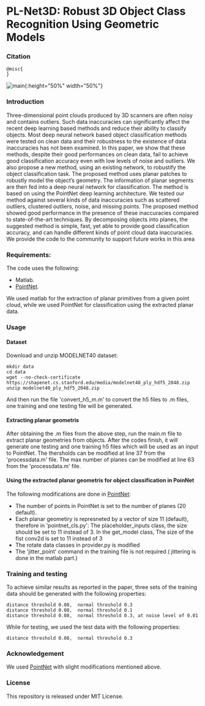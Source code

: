# PL-Net3D: Robust 3D Object Class Recognition Using Geometric Models


### Citation
```
@misc{
}
```


![main](https://drive.google.com/open?id=1Voyp0JSC5uMY2osxXPzPLupOSpB0-52H){:height="50%" width="50%"}


### Introduction

Three-dimensional point clouds produced by 3D scanners are often noisy and contains
outliers. Such data inaccuracies can significantly affect the recent deep learning based methods and reduce
their ability to classify objects. Most deep neural network based object classification methods were tested on
clean data and their robustness to the existence of data inaccuracies has not been examined. In this paper, we
show that these methods, despite their good performances on clean data, fail to achieve good classification
accuracy even with low levels of noise and outliers. We also propose a new method, using an existing
network, to robustify the object classification task. The proposed method uses planar patches to robustly
model the object’s geometry. The information of planar segments are then fed into a deep neural network for
classification. The method is based on using the PointNet deep learning architecture. We tested our method
against several kinds of data inaccuracies such as scattered outliers, clustered outliers, noise, and missing
points. The proposed method showed good performance in the presence of these inaccuracies compared to
state-of-the-art techniques. By decomposing objects into planes, the suggested method is simple, fast, yet
able to provide good classification accuracy, and can handle different kinds of point cloud data inaccuracies.
We provide the code to the community to support future works in this area

### Requirements:
The code uses the following:
* Matlab.
* [PointNet](https://github.com/charlesq34/pointnet).

We used matlab for the extraction of planar primitives from a given point cloud, while we used PointNet for classification using the extracted planar data. 


### Usage

#### Dataset
Download and unzip MODELNET40 dataset:

```
mkdir data
cd data
wget --no-check-certificate https://shapenet.cs.stanford.edu/media/modelnet40_ply_hdf5_2048.zip
unzip modelnet40_ply_hdf5_2048.zip
```
And then run the file 'convert_h5_m.m' to convert the h5 files to .m files, one training and one testing file will be generated.

#### Extracting planar geometris

After obtaining the .m files from the above step, run the main.m file to extract planar geometries from objects. After the codes finish, it will generate one testing and one training h5 files which will be used as an input to PointNet.
The thersholds can be modified at line 37 from the 'processdata.m' file.
The max number of planes can be modified at line 63 from the 'processdata.m' file.

#### Using the extracted planar geometris for object classification in PoinNet

The following modifications are done in [PointNet](https://github.com/charlesq34/pointnet):
* The number of points in PointNet is set to the number of planes (20 default).
* Each planar geometiry is represneted by a vector of size 11 (default), therefore in 'pointnet_cls.py': The placeholder_inputs class, the size should be set to 11 instead of 3. In the get_model class, The size of the fist conv2d is set to 11 instead of 3
* The rotate data classes in provider.py is modified   
* The 'jitter_point' command in the training file is not required ( jittering is done in the matlab part.)

### Training and testing

To achieve similar results as reported in the paper, three sets of the training data should be generated with the following properties:
```
distance threshold 0.08,  normal threshold 0.3
distance threshold 0.08,  normal threshold 0.1
distance threshold 0.08,  normal threshold 0.3, at noise level of 0.01
```
While for testing, we used the test data with the following properties:
```
distance threshold 0.08,  normal threshold 0.3
```

### Acknowledgement
We used [PointNet](https://github.com/charlesq34/pointnet) with slight modifications mentioned above.

### License
This repository is released under MIT License.
